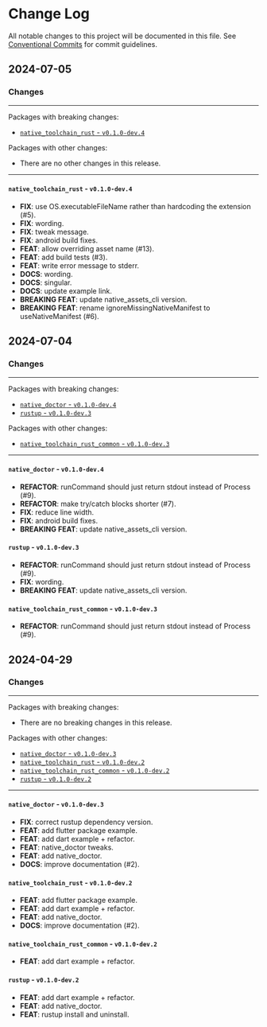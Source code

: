 # Change Log

All notable changes to this project will be documented in this file.
See [Conventional Commits](https://conventionalcommits.org) for commit guidelines.

## 2024-07-05

### Changes

---

Packages with breaking changes:

 - [`native_toolchain_rust` - `v0.1.0-dev.4`](#native_toolchain_rust---v010-dev4)

Packages with other changes:

 - There are no other changes in this release.

---

#### `native_toolchain_rust` - `v0.1.0-dev.4`

 - **FIX**: use OS.executableFileName rather than hardcoding the extension (#5).
 - **FIX**: wording.
 - **FIX**: tweak message.
 - **FIX**: android build fixes.
 - **FEAT**: allow overriding asset name (#13).
 - **FEAT**: add build tests (#3).
 - **FEAT**: write error message to stderr.
 - **DOCS**: wording.
 - **DOCS**: singular.
 - **DOCS**: update example link.
 - **BREAKING** **FEAT**: update native_assets_cli version.
 - **BREAKING** **FEAT**: rename ignoreMissingNativeManifest to useNativeManifest (#6).


## 2024-07-04

### Changes

---

Packages with breaking changes:

 - [`native_doctor` - `v0.1.0-dev.4`](#native_doctor---v010-dev4)
 - [`rustup` - `v0.1.0-dev.3`](#rustup---v010-dev3)

Packages with other changes:

 - [`native_toolchain_rust_common` - `v0.1.0-dev.3`](#native_toolchain_rust_common---v010-dev3)

---

#### `native_doctor` - `v0.1.0-dev.4`

 - **REFACTOR**: runCommand should just return stdout instead of Process (#9).
 - **REFACTOR**: make try/catch blocks shorter (#7).
 - **FIX**: reduce line width.
 - **FIX**: android build fixes.
 - **BREAKING** **FEAT**: update native_assets_cli version.

#### `rustup` - `v0.1.0-dev.3`

 - **REFACTOR**: runCommand should just return stdout instead of Process (#9).
 - **FIX**: wording.
 - **BREAKING** **FEAT**: update native_assets_cli version.

#### `native_toolchain_rust_common` - `v0.1.0-dev.3`

 - **REFACTOR**: runCommand should just return stdout instead of Process (#9).


## 2024-04-29

### Changes

---

Packages with breaking changes:

 - There are no breaking changes in this release.

Packages with other changes:

 - [`native_doctor` - `v0.1.0-dev.3`](#native_doctor---v010-dev3)
 - [`native_toolchain_rust` - `v0.1.0-dev.2`](#native_toolchain_rust---v010-dev2)
 - [`native_toolchain_rust_common` - `v0.1.0-dev.2`](#native_toolchain_rust_common---v010-dev2)
 - [`rustup` - `v0.1.0-dev.2`](#rustup---v010-dev2)

---

#### `native_doctor` - `v0.1.0-dev.3`

 - **FIX**: correct rustup dependency version.
 - **FEAT**: add flutter package example.
 - **FEAT**: add dart example + refactor.
 - **FEAT**: native_doctor tweaks.
 - **FEAT**: add native_doctor.
 - **DOCS**: improve documentation (#2).

#### `native_toolchain_rust` - `v0.1.0-dev.2`

 - **FEAT**: add flutter package example.
 - **FEAT**: add dart example + refactor.
 - **FEAT**: add native_doctor.
 - **DOCS**: improve documentation (#2).

#### `native_toolchain_rust_common` - `v0.1.0-dev.2`

 - **FEAT**: add dart example + refactor.

#### `rustup` - `v0.1.0-dev.2`

 - **FEAT**: add dart example + refactor.
 - **FEAT**: add native_doctor.
 - **FEAT**: rustup install and uninstall.

